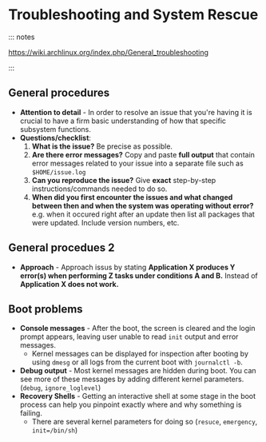 # Troubleshooting and System Rescue

::: notes

https://wiki.archlinux.org/index.php/General_troubleshooting

:::

## General procedures

- **Attention to detail** - In order to resolve an issue that you're having it
  is crucial to have a firm basic understanding of how that specific subsystem
  functions.
- **Questions/checklist**:
  1. __What is the issue?__ Be precise as possible.
  1. __Are there error messages?__ Copy and paste **full output** that contain
     error messages related to your issue into a separate file such as 
     `$HOME/issue.log`
  1. __Can you reproduce the issue?__ Give **exact** step-by-step 
     instructions/commands needed to do so.
  1. __When did you first encounter the issues and what changed between then
     and when the system was operating without error?__ e.g. when it occured
     right after an update then list all packages that were updated. Include
     version numbers, etc.

## General procedues 2

- **Approach** - Approach issus by stating __Application X produces Y error(s)
  when performing Z tasks under conditions A and B.__ Instead of __Application
  X does not work.__

## Boot problems

- **Console messages** - After the boot, the screen is cleared and the login
  prompt appears, leaving user unable to read `init` output and error messages.
  - Kernel messages can be displayed for inspection after booting by using
    `dmesg` or all logs from the current boot with `journalctl -b`.
- **Debug output** - Most kernel messages are hidden during boot. You can see
  more of these messages by adding different kernel parameters. (`debug`, 
  `ignore_loglevel`)
- **Recovery Shells** - Getting an interactive shell at some stage in the boot
  process can help you pinpoint exactly where and why something is failing. 
  - There are several kernel parameters for doing so (`resuce`, `emergency`, 
  `init=/bin/sh`)
